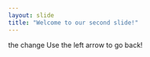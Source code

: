 ```yaml
---
layout: slide
title: "Welcome to our second slide!"
---
```

the change
Use the left arrow to go back!
